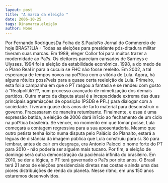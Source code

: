 ```yaml
---
layout: post
title: "A marca da eleição "
date: 2006-10-25
tags: Dinamarca,eleição
author: None
---
```

Por Fernando RodriguesDa Folha de S.PauloNo Jornal do Commercio de hoje
BRAS??LIA - Todas as eleições para presidente pós-ditadura militar tiveram suas marcas.
Em 1989, eleger Collor foi para muitos trazer a modernidade ao Pa?s. Os eleitores pareciam cansados de Sarneys e Ulysses. 
1994 foi a eleição da estabilidade econômica. 1998, a do medo de o Plano Real ir para a cucuia se FHC não fosse reeleito. Em 2002, a tal esperança de tempos novos na pol?tica com a vitória de Lula. 
Agora, há alguns rótulos poss?veis para a quase certa reeleição de Lula. Primeiro, esta foi a campanha em que o PT rasgou a fantasia e se rendeu com gosto à “Realpolitik???, num processo avançado de mimetização dos demais partidos. 
Outra marca da disputa atual é a incapacidade extrema das duas principais agremiações de oposição (PSDB e PFL) para dialogar com a sociedade. Tiveram quase dois anos de farto material para desconstruir o governo. Fracassaram de maneira retumbante. 
Finalmente, e essa é uma expressão batida, a eleição de 2006 dará in?cio ao fechamento de um ciclo na pol?tica brasileira. Se vencer, no momento em que tomar posse, Lula começará a contagem regressiva para a sua aposentadoria. 
Mesmo que outro petista tenha êxito numa disputa pelo Palácio do Planalto, estará a léguas de distância da imagem pública que Lula construiu para si. Só para lembrar, antes de cair em desgraça, era Antonio Palocci o nome forte do PT para 2010 - não poderia ser alguém mais tucano. 
Por fim, a eleição de domingo será outra demonstração da paciência infinita do brasileiro. Em 2010, se der a lógica, o PT terá governado o Pa?s por oito anos. O Brasil terá 21 anos de eleições presidenciais diretas nas costas e ainda uma das piores distribuições de renda do planeta. Nesse ritmo, em uns 150 anos estaremos desenvolvidos. 